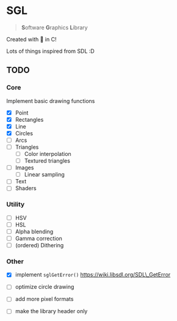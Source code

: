 # SGL

> **S**oftware **G**raphics **L**ibrary

Created with 🤕 in C!

Lots of things inspired from SDL :D

## TODO

### Core

Implement basic drawing functions

* [x] Point
* [x] Rectangles
* [x] Line
* [x] Circles
* [ ] Arcs
* [ ] Triangles
	* [ ] Color interpolation
	* [ ] Textured triangles
* [ ] Images
	* [ ] Linear sampling
* [ ] Text
* [ ] Shaders

### Utility

* [ ] HSV
* [ ] HSL
* [ ] Alpha blending
* [ ] Gamma correction
* [ ] (ordered) Dithering

### Other

* [x] implement `sglGetError()` https://wiki.libsdl.org/SDL\_GetError
* [ ] optimize circle drawing
* [ ] add more pixel formats
* [ ] make the library header only

